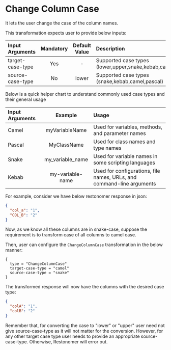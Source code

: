 # Change Column Case

It lets the user change the case of the column names.

This transformation expects user to provide below inputs:

| Input Arguments  | Mandatory | Default Value | Description                                                 |
|:-----------------|:---------:|:-------------:|:------------------------------------------------------------|
| target-case-type |    Yes    |       -       | Supported case types (lower,upper,snake,kebab,camel,pascal) |
| source-case-type |    No     |     lower     | Supported case types (snake,kebab,camel,pascal)             |

Below is a quick helper chart to understand commonly used case types and their general usage

| Input Arguments |     Example      | Usage                                                                 |
|:----------------|:----------------:|:----------------------------------------------------------------------|
| Camel           |  myVariableName  | Used for variables, methods, and parameter names                      |
| Pascal          |   MyClassName    | Used for class names and type names                                   |
| Snake           | my_variable_name | Used for variable names in some scripting languages                   |
| Kebab           | my-variable-name | Used for configurations, file names, URLs, and command-line arguments |

For example, consider we have below restonomer response in json:

 ```json
 {
   "col_a": "1",
   "COL_B": "2"
 }
 ```

Now, as we know all these columns are in snake-case, suppose the requirement is to transform case of all columns to camel case.

Then, user can configure the `ChangeColumnCase` transformation in the below manner:
 ```hocon
 {
   type = "ChangeColumnCase"
   target-case-type = "camel"
   source-case-type = "snake"
 }
 ```
 
 The transformed response will now have the columns with the desired case type:
 
 ```json
 {
   "colA": "1",
   "colB": "2"
 }
 ```

Remember that, for converting the case to "lower" or "upper" user need not give source-case-type as it will not matter for the conversion.
However, for any other target case type user needs to provide an appropriate source-case-type. Otherwise, Restonomer will error out.
